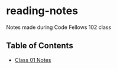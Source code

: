 # reading-notes
Notes made during Code Fellows 102 class


## Table of Contents

* [Class 01 Notes](./class-01.md)
